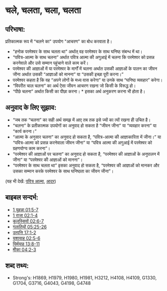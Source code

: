 # चले, चलता, चला, चलता #

## परिभाषा: ##

प्रतिकात्मक रूप में “चलने का" उपयोग "आचरण" का बोध करवाता है।

* "हनोक परमेश्वर के साथ चलता था" अर्थात् वह परमेश्वर के साथ घनिष्ठ संबन्ध में था।
* “पवित्र-आत्मा के साथ चलना” अर्थात पवित्र आत्मा की अगुआई में चलना कि परमेश्वर को प्रसन्न करनेवाले और उसे सम्मान पहुंचाने वाले काम करें।
* परमेश्वर की आज्ञाओं में या परमेश्वर के मार्गों में चलना अर्थात उसकी आज्ञाओं के पालन का जीवन जीना अर्थात उसकी “आज्ञाओं को मानना” या “उसकी इच्छा पूरी करना।”
* परमेश्वर कहता है कि वह “अपने लोगों के मध्य वास करेगा” या उनके साथ “घनिष्ठ व्यवहार” करेगा।
* “विपरीत चाल चलना” का अर्थ ऐसा जीवन आचरण रखना जो किसी के विरूद्ध हो।
* “पीछे चलना” अर्थात किसी का पीछा करना। * इसका अर्थ अनुकरण करना भी होता है।

## अनुवाद के लिए सुझाव: ##

* “जब तक “चलना” का सही अर्थ समझ में आए तब तक इसे ज्यों का त्यों रखना ही उचित है।
* “चलना” के प्रतीकात्मक उपयोगों का अनुवाद हो सकता है “जीवन जीना” या “व्यवहार करना” या “कार्य करना।”
* “आत्मा के अनुसार चलना” का अनुवाद हो सकता है, “पवित्र-आत्मा की आज्ञाकारिता में जीना।” या “पवित्र-आत्मा को प्रसन्न करनेवाला जीवन जीना” या “पवित्र आत्मा की अगुआई में परमेश्वर को ग्रहणयोग्य काम करना”।
* “परमेश्वर की आज्ञाओं पर चलना” का अनुवाद हो सकता है, “परमेश्वर की आज्ञाओं के अनुपालन में जीना” या “परमेश्वर की आज्ञाओं को मानना”।
* “परमेश्वर के साथ चलता था” इसका अनुवाद हो सकता है, “परमेश्वर की आज्ञाओं को मानकर और उसका सम्मान करके परमेश्वर के साथ घनिष्ठता का जीवन जीना”।

(यह भी देखें: [पवित्र आत्मा](../kt/holyspirit.md), [आदर](../kt/honor.md))

## बाइबल सन्दर्भ: ##

* [1 यूहन्ना 01:5-7](rc://en/tn/help/1jn/01/05)
* [1 राजा 02:1-4](rc://en/tn/help/1ki/02/01)
* [कुलुस्सियों 02:6-7](rc://en/tn/help/col/02/06)
* [गलातियों 05:25-26](rc://en/tn/help/gal/05/25)
* [उत्पत्ति 17:1-2](rc://en/tn/help/gen/17/01)
* [यशायाह 02:5-6](rc://en/tn/help/isa/02/05)
* [यिर्मयाह 13:8-11](rc://en/tn/help/jer/13/08)
* [मीका 04:2-3](rc://en/tn/help/mic/04/02)

## शब्द तथ्य: ##

* Strong's: H1869, H1979, H1980, H1981, H3212, H4108, H4109, G1330, G1704, G3716, G4043, G4198, G4748
